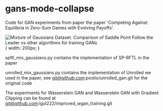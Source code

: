 # gans-mode-collapse
Code for GAN experiments from paper the paper 'Competing Against Equilibria in Zero-Sum Games with Evolving Payoffs'.

![Mixture of Gaussians Dataset. Comparison of Saddle Point Follow the Leader vs other algorithms for
 training GANs](alg_comparison.png)
 { width: 200px; }

spftl_mix_gaussians.py contains the implementation of SP-RFTL in the paper

unrolled_mix_gaussians.py contains the implementation of Unrolled we used in the paper,
see git@github.com:poolio/unrolled_gan.git for the original code

The experiments for Wasserstein GAN and Wasserstein GAN with Gradient Clipping can be found at
git@github.com:igul222/improved_wgan_training.git
